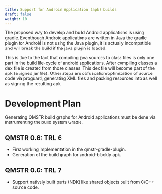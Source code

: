 ```yaml
---
title: Support for Android Application (apk) builds
draft: false
weight: 10
---
```


The proposed way to develop and build Android applications is using gradle. Eventhough Android applications are written in Java the gradle plugin for Android is not using the Java plugin, it is actually incompatible and will break the build if the java plugin is loaded.

This is due to the fact that compiling java sources to class files is only one part in the  build life-cycle of android applications. After compiling classes a dex file is created from those classes. This dex file will become part of the apk (a signed jar file). Other steps are obfuscation/optimization of source code via proguard, generating XML files and packing resources into as well as signing the resulting apk.

# Development Plan

Generating QMSTR build graphs for Android applications must be done via instrumenting the build system Gradle.

## QMSTR 0.6: TRL 6

- First working implementation in the qmstr-gradle-plugin.
- Generation of the build graph for android-blockly apk.

## QMSTR 0.6: TRL 7

  - Support natively built parts (NDK) like shared objects built from C/C++ source code.
